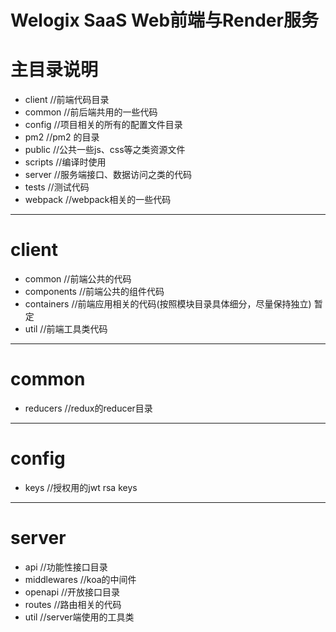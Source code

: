 Welogix SaaS Web前端与Render服务
===================
主目录说明
=====
  * client        //前端代码目录
  * common        //前后端共用的一些代码
  * config        //项目相关的所有的配置文件目录
  * pm2           //pm2 的目录
  * public        //公共一些js、css等之类资源文件
  * scripts       //编译时使用
  * server        //服务端接口、数据访问之类的代码
  * tests         //测试代码
  * webpack       //webpack相关的一些代码

------------------------------------

client
======
  * common        //前端公共的代码
  * components    //前端公共的组件代码
  * containers    //前端应用相关的代码(按照模块目录具体细分，尽量保持独立)  暂定
  * util          //前端工具类代码


------------------------------------

common
======
  * reducers      //redux的reducer目录

------------------------------------

config
======
  * keys         //授权用的jwt rsa keys

------------------------------------

server
======
  * api          //功能性接口目录
  * middlewares  //koa的中间件
  * openapi      //开放接口目录
  * routes       //路由相关的代码
  * util         //server端使用的工具类
